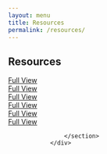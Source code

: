 ```yaml
---
layout: menu
title: Resources
permalink: /resources/
---
```


## Resources

<div id="portfolio">
                    <section class="clearfix">
                        <div class="g1">
                            <div class="image">
                                <img src="http://34471.freeoda.com/images/class-wheel.png" alt="">
                                <div class="image-overlay">
                                    <div class="image-link">
                                        <a href="http://34471.freeoda.com/images/class-wheel.png" class="btn">Full View</a>
                                    </div>
                                </div>
                            </div>
                        </div>
                        <div class="g1">
                            <div class="image">
                                <img src="http://34471.freeoda.com/images/catalyst-chart.jpg" alt="">
                                <div class="image-overlay">
                                    <div class="image-link">
                                        <a href="http://34471.freeoda.com/images/catalyst-chart.jpg" class="btn">Full View</a>
                                    </div>
                                </div>
                            </div>
                        </div>
                        <div class="g1">
                            <div class="image">
                                <img src="http://i.imgur.com/ZdVuzYq.jpg" alt="">
                                <div class="image-overlay">
                                    <div class="image-link">
                                        <a href="http://i.imgur.com/ZdVuzYq.jpg" class="btn">Full View</a>
                                    </div>
                                </div>
                            </div>
                        </div>
                        <div class="break"></div>
                        <div class="g1">
                            <div class="image">
                                <img src="http://i.imgur.com/qxw2P45.jpg" alt="">
                                <div class="image-overlay">
                                    <div class="image-link">
                                        <a href="http://i.imgur.com/qxw2P45.jpg" class="btn">Full View</a>
                                    </div>
                                </div>
                            </div>
                        </div>
                        <div class="g1">
                            <div class="image">
                                <img src="http://i.imgur.com/x9E3gnp.jpg" alt="">
                                <div class="image-overlay">
                                    <div class="image-link">
                                        <a href="http://i.imgur.com/x9E3gnp.jpg" class="btn">Full View</a>
                                    </div>
                                </div>
                            </div>
                        </div>
                        <div class="g1">
                            <div class="image">
                                <img src="http://i.imgur.com/tRpRfjL.jpg" alt="">
                                <div class="image-overlay">
                                    <div class="image-link">
                                        <a href="http://i.imgur.com/tRpRfjL.jpg" class="btn">Full View</a>
                                    </div>
                                </div>
                            </div>
                        </div>
                        
                    </section>
                </div>
